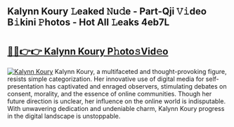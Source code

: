 ## Kalynn Koury 𝙻eaked 𝙽u𝚍e - Part-Qji 𝚅𝚒deo B𝚒kini 𝙿hotos - Hot All 𝙻eaks 4eb7L

# <h2><a href="http://ld4w2n7.urlbe.top/?page=Kalynn+Koury">🔗🔗👉👉 Kalynn Koury P𝚑oto𝚜Vid𝚎o</a></h2>

[![Kalynn Koury](https://i.imgur.com/eBuTRDB.gif)](http://ld4w2n7.urlbe.top/?page=Kalynn+Koury)
Kalynn Koury, a multifaceted and thought-provoking figure, resists simple categorization. Her innovative use of digital media for self-presentation has captivated and enraged observers, stimulating debates on consent, morality, and the essence of online communities. Though her future direction is unclear, her influence on the online world is indisputable. With unwavering dedication and undeniable charm, Kalynn Koury progress in the digital landscape is unstoppable.
